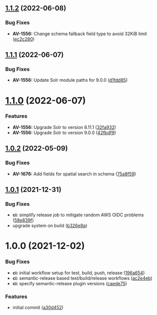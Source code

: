 ## [1.1.2](https://github.com/vrk-kpa/opendata-solr/compare/v1.1.1...v1.1.2) (2022-06-08)


### Bug Fixes

* **AV-1556:** Change schema fallback field type to avoid 32KiB limit ([ec2c280](https://github.com/vrk-kpa/opendata-solr/commit/ec2c2809f4b2750de3f4a6633619ab2857176f0d))

## [1.1.1](https://github.com/vrk-kpa/opendata-solr/compare/v1.1.0...v1.1.1) (2022-06-07)


### Bug Fixes

* **AV-1556:** Update Solr module paths for 9.0.0 ([d1fdd85](https://github.com/vrk-kpa/opendata-solr/commit/d1fdd858e1793282210c375ae6aad48d5f95e1cb))

# [1.1.0](https://github.com/vrk-kpa/opendata-solr/compare/v1.0.2...v1.1.0) (2022-06-07)


### Features

* **AV-1556:** Upgrade Solr to version 8.11.1 ([32fa932](https://github.com/vrk-kpa/opendata-solr/commit/32fa9328a14307739a0da66f37735afbf01512bc))
* **AV-1556:** Upgrade Solr to version 9.0.0 ([42fbdf9](https://github.com/vrk-kpa/opendata-solr/commit/42fbdf99bde2b65da58703bc3ed8183d1df83006))

## [1.0.2](https://github.com/vrk-kpa/opendata-solr/compare/v1.0.1...v1.0.2) (2022-05-09)


### Bug Fixes

* **AV-1676:** Add fields for spatial search in schema ([75a8f59](https://github.com/vrk-kpa/opendata-solr/commit/75a8f59aebccedd3d1b49497727fc909ad0dbec1))

## [1.0.1](https://github.com/vrk-kpa/opendata-solr/compare/v1.0.0...v1.0.1) (2021-12-31)


### Bug Fixes

* **ci:** simplify release job to mitigate random AWS OIDC problems ([58e839f](https://github.com/vrk-kpa/opendata-solr/commit/58e839fdcf8a9bc61a3738948615bad2d5123468))
* upgrade system on build ([b326e8a](https://github.com/vrk-kpa/opendata-solr/commit/b326e8ae063a4a72d6813d726a7e204cdbc162b2))

# 1.0.0 (2021-12-02)


### Bug Fixes

* **ci:** initial workflow setup for test, build, push, release ([196a654](https://github.com/vrk-kpa/opendata-solr/commit/196a654c0d25f2d9c2e297449101de3f7081cb69))
* **ci:** semantic-release based test/build/release workflows ([ac2e4eb](https://github.com/vrk-kpa/opendata-solr/commit/ac2e4eb000d14ed39936e249f094dd1c7270f327))
* **ci:** specify semantic-release plugin versions ([caede75](https://github.com/vrk-kpa/opendata-solr/commit/caede756f68203397d53edd3b87dab884b6426a4))


### Features

* initial commit ([a30d452](https://github.com/vrk-kpa/opendata-solr/commit/a30d4523c939fc36a8afd79a810a160705f72f86))
